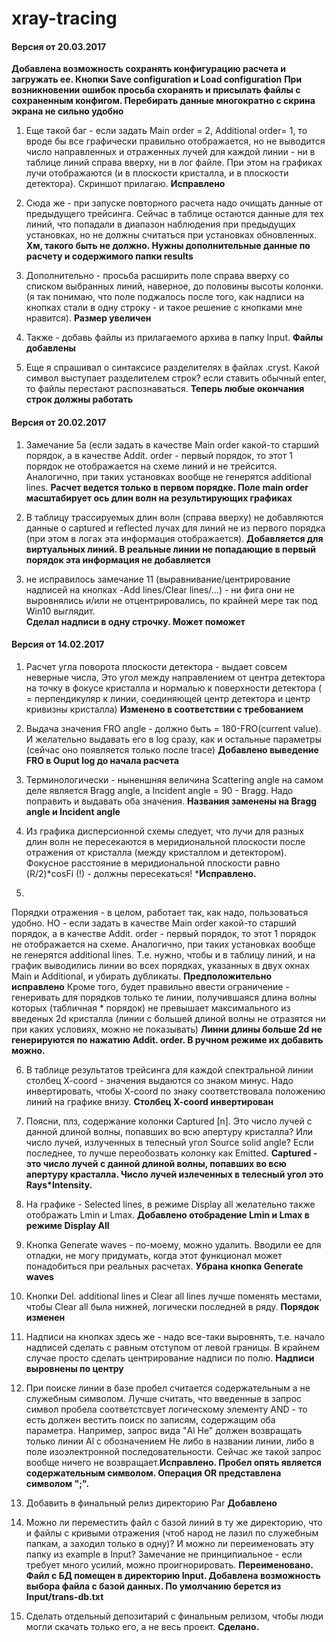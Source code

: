# xray-tracing

#### Версия от 20.03.2017
**Добавлена возможность сохранять конфигурацию расчета и загружать ее. Кнопки Save configuration и Load configuration**
**При возникновении ошибок просьба схоранять и присылать файлы с сохраненным конфигом. Перебирать данные многократно с скрина экрана не сильно удобно**

1. Еще такой баг - если задать Main order = 2, Additional order= 1,  то вроде бы все графически правильно отображается, но не выводится число направленных и отраженных лучей для каждой линии - ни в таблице линий справа вверху, ни в лог файле. При этом на графиках лучи отображаются (и в плоскости кристалла, и в плоскости детектора). Скриншот прилагаю.
**Исправлено**

2. Сюда же - при запуске повторного расчета надо очищать данные от предыдущего трейсинга. Сейчас в таблице остаются данные для тех линий, что попадали в диапазон наблюдения при предыдущих установках, но не должны считаться при установках обновленных.
**Хм, такого быть не должно. Нужны дополнительные данные по расчету и содержимого папки results**

3. Дополнительно - просьба расширить поле справа вверху со списком выбранных линий, наверное, до половины высоты колонки. (я так понимаю, что поле поджалось после того, как надписи на кнопках стали в одну строку - и такое решение с кнопками мне нравится).
**Размер увеличен**

4. Также - добавь файлы из прилагаемого архива в папку Input. 
**Файлы добавлены**

5. Еще я спрашивал о синтаксисе разделителях в файлах .cryst.  Какой символ выступает разделителем строк? если ставить обычный enter, то файлы перестают распознаваться.
**Теперь любые окончания строк должны работать**

#### Версия от 20.02.2017

1. Замечание 5а (если задать в качестве Main order
какой-то старший порядок, а в качестве Addit. order - первый порядок,
то этот 1 порядок не отображается на схеме линий и не трейсится.
Аналогично, при таких установках вообще не генерятся additional lines.
**Расчет ведется только в первом порядке. Поле main order масштабирует ось длин волн
на результирующих графиках**

2. В таблицу трассируемых длин волн (справа вверху) не добавляются
данные о captured и reflected лучах для линий не из первого порядка
(при этом в логах эта информация отображается).
**Добавляется для виртуальных линий. В реальные линии не попадающие в первый порядок 
эта информация не добавляется**

3. не исправилось замечание 11 (выравнивание/центрирование надписей на
кнопках -Add lines/Clear lines/...) - ни фига они не выровнялись и/или
не отцентрировались, по крайней мере так под Win10 выглядит.\
**Сделал надписи в одну строчку. Может поможет**


#### Версия от 14.02.2017

1. Расчет угла поворота плоскости детектора - выдает совсем неверные
числа,  Это угол между направлением от центра детектора на точку в
фокусе кристалла и нормалью к поверхности детектора ( = перпендикуляр
к линии, соединяющей центр детектора и центр кривизны кристалла)
**Изменено в соответствии с требованием**

2. Выдача значения FRO angle - должно быть  = 180-FRO(current value).
И желательно выдавать его в log сразу, как и остальные параметры
(сейчас оно появляется только после trace)
**Добавлено выведение FRO в Ouput log до начала расчета**

3. Терминологически - ныненшняя величина Scattering angle на самом
деле является Bragg angle,  а Incident angle  = 90 - Bragg.  Надо
поправить и выдавать оба значения.
**Названия заменены на Bragg angle и Incident angle**

4. Из графика дисперсионной схемы следует, что лучи для разных длин
волн не пересекаются в меридиональной плоскости после отражения от
кристалла (между кристаллом и детектором). Фокусное расстояние в
меридиональной плоскости равно (R/2)*cosFi (!) - должны пересекаться! 
***Исправлено.**

5. 
Порядки отражения - в целом, работает так, как надо, пользоваться
удобно. НО - если задать в качестве Main order какой-то старший
порядок, а в качестве Addit. order - первый порядок, то этот 1 порядок
не отображается на схеме. Аналогично, при таких установках вообще не
генерятся additional lines.
Т.е. нужно, чтобы и в таблицу линий, и на график выводились линии во
всех порядках, указанных в двух окнах Main и Additional, и убирать
дубликаты. **Предположительно исправлено**
Кроме того, будет правильно ввести ограничение - генеривать для
порядков только те линии, получившаяся длина волны которых (табличная
\* порядок) не превышает максимального из введеных 2d кристалла (линии
с большей длиной волны не отразятся ни при каких условиях, можно не
показывать) **Линни длины больше 2d не генерируются по нажатию Addit. order. В ручном 
режиме их добавить можно.**

6. В таблице результатов трейсинга для каждой спектральной линии
столбец X-coord  - значения выдаются со знаком минус. Надо
инвертировать, чтобы X-coord по знаку соответствовала положению линий
на графике внизу. **Столбец X-coord инвертирован**

7. Поясни, плз, содержание колонки Captured [n]. Это число лучей с
данной длиной волны, попавших во всю апертуру кристалла? Или число
лучей, излученных в телесный угол Source solid angle? Если последнее,
то лучше переобозвать колонку как Emitted. **Captured - это число лучей с данной длиной 
волны, попавших во всю апертуру красталла. Число лучей излеченных в телесный 
 угол это Rays\*Intensity.** 

8. На графике - Selected lines, в режиме Display all желательно также
отображать Lmin и Lmax. **Добавлено отобрадение Lmin и Lmax  в режиме Display All**

9. Кнопка Generate waves - по-моему, можно удалить. Вводили ее для
отладки, не могу придумать, когда этот функционал может понадобиться
при реальных расчетах. **Убрана кнопка Generate waves**

10. Кнопки Del. additional lines и Clear all lines лучше поменять
местами, чтобы Clear all была нижней, логически последней в ряду.
**Порядок изменен**

11. Надписи на кнопках здесь же - надо все-таки выровнять, т.е. начало
надписей сделать с равным отступом от левой границы. В крайнем случае
просто сделать центрирование надписи по полю. **Надписи выровнены по центру**

12. При поиске линии в базе пробел считается содержательным а не
служебным символом. Лучше считать, что введенные в запрос символ
пробела соответстсвует логическому элементу AND - то есть должен
вестить поиск по записям, содержащим оба параметра. Например, запрос
вида "Al He" должен возвращать только линии Al с обозначением He либо
в названии линии, либо в поле изоэлектронной последовательности.
Сейчас же такой запрос вообще ничего не возвращает.**Исправлено. Пробел опять 
является содержательным символом. Операция OR представлена символом ";".**

13. Добавить в финальный релиз директорию Par
**Добавлено**

14. Можно ли переместить файл с базой линий в ту же директорию, что и
файлы с кривыми отражения (чтоб народ не лазил по служебным папкам, а
заходил только в одну)?
И можно ли переименовать эту папку из example в Input? Замечание не
принципиальное - если требует много усилий, можно проигнорировать.
**Переименовано. Файл с БД помещен в директорию Input. Добавлена возможность выбора
файла с базой данных. По умолчанию берется из Input/trans-db.txt**

15. Сделать отдельный депозитарий с финальным релизом, чтобы люди
могли скачать только его, а не весь проект.
**Сделано.**
